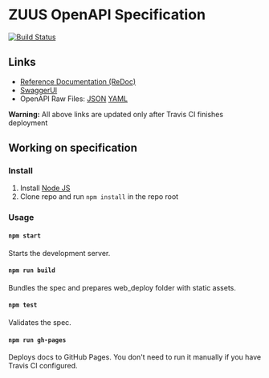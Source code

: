 # ZUUS OpenAPI Specification
[![Build Status](https://travis-ci.com/zuusio/api.svg?branch=master)](https://travis-ci.com/zuusio/api)

## Links

- [Reference Documentation (ReDoc)](https://zuusio.github.io/api/)
- [SwaggerUI](https://zuusio.github.io/api/swagger-ui/)
- OpenAPI Raw Files: [JSON](https://zuusio.github.io/api/openapi.json) [YAML](https://zuusio.github.io/api/openapi.yaml)

**Warning:** All above links are updated only after Travis CI finishes deployment

## Working on specification
### Install

1. Install [Node JS](https://nodejs.org/)
2. Clone repo and run `npm install` in the repo root

### Usage

#### `npm start`
Starts the development server.

#### `npm run build`
Bundles the spec and prepares web_deploy folder with static assets.

#### `npm test`
Validates the spec.

#### `npm run gh-pages`
Deploys docs to GitHub Pages. You don't need to run it manually if you have Travis CI configured.
